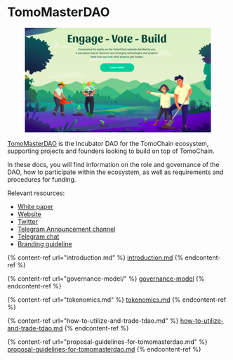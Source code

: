 # TomoMasterDAO

<figure><img src="../.gitbook/assets/Screen Shot 2023-04-03 at 4.28.40 PM.png" alt=""><figcaption></figcaption></figure>

[TomoMasterDAO](https://master.tomochain.com/) is the Incubator DAO for the TomoChain ecosystem, supporting projects and founders looking to build on top of TomoChain.&#x20;

In these docs, you will find information on the role and governance of the DAO, how to participate within the ecosystem, as well as requirements and procedures for funding.&#x20;

Relevant resources:

* [White paper](https://docs.google.com/document/d/1PQzccAo9xN\_ApoDQBampn9oon3rCUpunr8Gwdch1mvk/edit#heading=h.z6ne0og04bp5)
* [Website](https://masterdao.tomochain.com/)
* [Twitter](https://twitter.com/TomoMasterDAO)
* [Telegram Announcement channel](https://t.me/TomoMasterDAO)
* [Telegram chat](https://t.me/tomomasterdao\_chat)
* [Branding guideline](https://drive.google.com/drive/folders/1ZKfgm7XU-pIZXDbOYRvaf2nPJ7Qaiciv)

{% content-ref url="introduction.md" %}
[introduction.md](introduction.md)
{% endcontent-ref %}

{% content-ref url="governance-model/" %}
[governance-model](governance-model/)
{% endcontent-ref %}

{% content-ref url="tokenomics.md" %}
[tokenomics.md](tokenomics.md)
{% endcontent-ref %}

{% content-ref url="how-to-utilize-and-trade-tdao.md" %}
[how-to-utilize-and-trade-tdao.md](how-to-utilize-and-trade-tdao.md)
{% endcontent-ref %}

{% content-ref url="proposal-guidelines-for-tomomasterdao.md" %}
[proposal-guidelines-for-tomomasterdao.md](proposal-guidelines-for-tomomasterdao.md)
{% endcontent-ref %}

